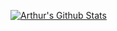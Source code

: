 [![Arthur's Github Stats](https://github-readme-stats.vercel.app/api?username=arthurcarrell&show_icons=true&theme=radical)](https://github.com/anuraghazra/github-readme-stats)
